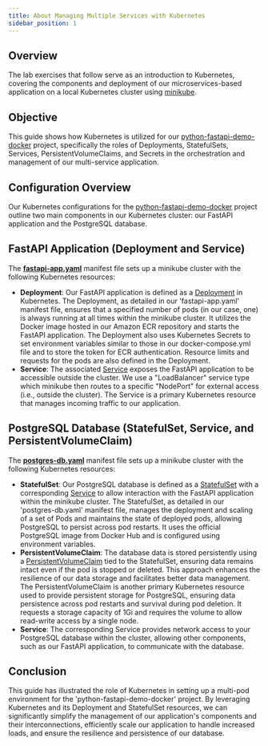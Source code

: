 ```yaml
---
title: About Managing Multiple Services with Kubernetes
sidebar_position: 1
---
```

## Overview
The lab exercises that follow serve as an introduction to Kubernetes, covering the components and deployment of our microservices-based application on a local Kubernetes cluster using [minikube](https://minikube.sigs.k8s.io/docs/). 

## Objective
This guide shows how Kubernetes is utilized for our [python-fastapi-demo-docker](https://github.com/aws-samples/python-fastapi-demo-docker) project, specifically the roles of Deployments, StatefulSets, Services, PersistentVolumeClaims, and Secrets in the orchestration and management of our multi-service application. 

## Configuration Overview
Our Kubernetes configurations for the [python-fastapi-demo-docker](https://github.com/aws-samples/python-fastapi-demo-docker) project outline two main components in our Kubernetes cluster: our FastAPI application and the PostgreSQL database.

## FastAPI Application (Deployment and Service)
The **[fastapi-app.yaml](https://github.com/aws-samples/python-fastapi-demo-docker/blob/main/kubernetes/fastapi-app.yaml)** manifest file sets up a minikube cluster with the following Kubernetes resources:

- **Deployment**: Our FastAPI application is defined as a [Deployment](https://kubernetes.io/docs/concepts/workloads/controllers/deployment/) in Kubernetes. The Deployment, as detailed in our 'fastapi-app.yaml' manifest file, ensures that a specified number of pods (in our case, one) is always running at all times within the minikube cluster. It utilizes the Docker image hosted in our Amazon ECR repository and starts the FastAPI application. The Deployment also uses Kubernetes Secrets to set environment variables similar to those in our docker-compose.yml file and to store the token for ECR authentication. Resource limits and requests for the pods are also defined in the Deployment.
- **Service**: The associated [Service](https://kubernetes.io/docs/concepts/services-networking/service/) exposes the FastAPI application to be accessible outside the cluster. We use a "LoadBalancer" service type which minikube then routes to a specific "NodePort" for external access (i.e., outside the cluster). The Service is a primary Kubernetes resource that manages incoming traffic to our application.

## PostgreSQL Database (StatefulSet, Service, and PersistentVolumeClaim)
The **[postgres-db.yaml](https://github.com/aws-samples/python-fastapi-demo-docker/blob/main/kubernetes/postgres-db.yaml)** manifest file sets up a minikube cluster with the following Kubernetes resources:

- **StatefulSet**: Our PostgreSQL database is defined as a [StatefulSet](https://kubernetes.io/docs/concepts/workloads/controllers/statefulset/) with a corresponding [Service](https://kubernetes.io/docs/concepts/services-networking/service/) to allow interaction with the FastAPI application within the minikube cluster. The StatefulSet, as detailed in our 'postgres-db.yaml' manifest file, manages the deployment and scaling of a set of Pods and maintains the state of deployed pods, allowing PostgreSQL to persist across pod restarts. It uses the official PostgreSQL image from Docker Hub and is configured using environment variables.
- **PersistentVolumeClaim**: The database data is stored persistently using a [PersistentVolumeClaim](https://kubernetes.io/docs/concepts/storage/persistent-volumes/) tied to the StatefulSet, ensuring data remains intact even if the pod is stopped or deleted. This approach enhances the resilience of our data storage and facilitates better data management. The PersistentVolumeClaim is another primary Kubernetes resource used to provide persistent storage for PostgreSQL, ensuring data persistence across pod restarts and survival during pod deletion. It requests a storage capacity of 1Gi and requires the volume to allow read-write access by a single node.
- **Service**: The corresponding Service provides network access to your PostgreSQL database within the cluster, allowing other components, such as our FastAPI application, to communicate with the database.

## Conclusion
This guide has illustrated the role of Kubernetes in setting up a multi-pod environment for the 'python-fastapi-demo-docker' project. By leveraging Kubernetes and its Deployment and StatefulSet resources, we can significantly simplify the management of our application's components and their interconnections, efficiently scale our application to handle increased loads, and ensure the resilience and persistence of our database.